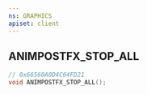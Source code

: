 ```yaml
---
ns: GRAPHICS
apiset: client
---
```

## ANIMPOSTFX_STOP_ALL

```c
// 0x66560A0D4C64FD21
void ANIMPOSTFX_STOP_ALL();
```